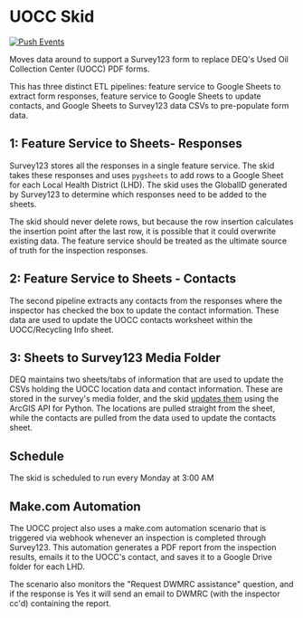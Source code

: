 # UOCC Skid

[![Push Events](https://github.com/agrc/uocc-skid/actions/workflows/push.yml/badge.svg)](https://github.com/agrc/uocc-skid/actions/workflows/push.yml)

Moves data around to support a Survey123 form to replace DEQ's Used Oil Collection Center (UOCC) PDF forms.

This has three distinct ETL pipelines: feature service to Google Sheets to extract form responses, feature service to Google Sheets to update contacts, and Google Sheets to Survey123 data CSVs to pre-populate form data.

## 1: Feature Service to Sheets- Responses

Survey123 stores all the responses in a single feature service. The skid takes these responses and uses `pygsheets` to add rows to a Google Sheet for each Local Health District (LHD). The skid uses the GlobalID generated by Survey123 to determine which responses need to be added to the sheets.

The skid should never delete rows, but because the row insertion calculates the insertion point after the last row, it is possible that it could overwrite existing data. The feature service should be treated as the ultimate source of truth for the inspection responses.

## 2: Feature Service to Sheets - Contacts

The second pipeline extracts any contacts from the responses where the inspector has checked the box to update the contact information. These data are used to update the UOCC contacts worksheet within the UOCC/Recycling Info sheet.

## 3: Sheets to Survey123 Media Folder

DEQ maintains two sheets/tabs of information that are used to update the CSVs holding the UOCC location data and contact information. These are stored in the survey's media folder, and the skid [updates them](https://developers.arcgis.com/survey123/guide/update-contents-of-the-media-folder-for-an-arcgis-survey123-form-item/) using the ArcGIS API for Python. The locations are pulled straight from the sheet, while the contacts are pulled from the data used to update the contacts sheet.


## Schedule

The skid is scheduled to run every Monday at 3:00 AM

## Make.com Automation

The UOCC project also uses a make.com automation scenario that is triggered via webhook whenever an inspection is completed through Survey123. This automation generates a PDF report from the inspection results, emails it to the UOCC's contact, and saves it to a Google Drive folder for each LHD.

The scenario also monitors the "Request DWMRC assistance" question, and if the response is Yes it will send an email to DWMRC (with the inspector cc'd) containing the report.

